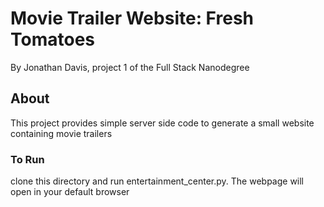 # Movie Trailer Website: Fresh Tomatoes

By Jonathan Davis, project 1 of the Full Stack Nanodegree

## About

This project provides simple server side code to generate a small website containing movie trailers

### To Run
clone this directory and run entertainment_center.py. The webpage will open in your default browser